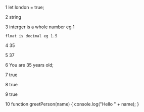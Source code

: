 1   let london = true;

2   string

3   interger is a whole number eg 1

    float is decimal eg 1.5

4   35

5   37

6   You are 35 years old;

7   true

8   true

9   true

10  function greetPerson(name) {
        console.log("Hello " + name);
    }


